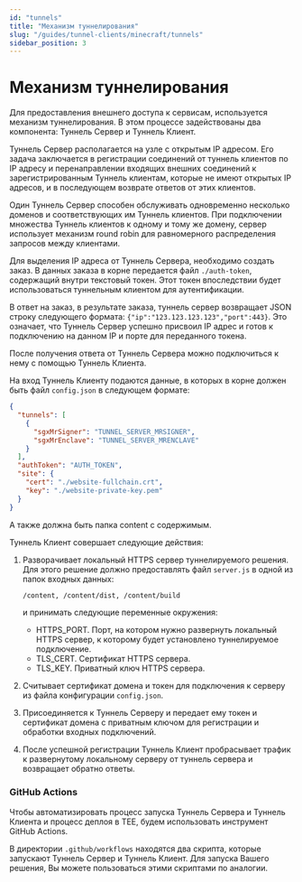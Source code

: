 ```yaml
---
id: "tunnels"
title: "Механизм туннелирования"
slug: "/guides/tunnel-clients/minecraft/tunnels"
sidebar_position: 3
---
```


# Механизм туннелирования

Для предоставления внешнего доступа к сервисам, используется механизм туннелирования. В этом процессе задействованы два компонента: Туннель Сервер и Туннель Клиент.

Туннель Сервер располагается на узле с открытым IP адресом. Его задача заключается в регистрации соединений от туннель клиентов по IP адресу и перенаправлении входящих внешних соединений к зарегистрированным Туннель клиентам, которые не имеют открытых IP адресов, и в последующем возврате ответов от этих клиентов.

Один Туннель Сервер способен обслуживать одновременно несколько доменов и соответствующих им Туннель клиентов. При подключении множества Туннель клиентов к одному и тому же домену, сервер использует механизм round robin для равномерного распределения запросов между клиентами.

Для выделения IP адреса от Туннель Сервера, необходимо создать заказ. В данных заказа в корне передается файл `./auth-token`, содержащий внутри текстовый токен. Этот токен впоследствии будет использоваться туннельным клиентом для аутентификации.

В ответ на заказ, в результате заказа, туннель сервер возвращает JSON строку следующего формата: `{"ip":"123.123.123.123","port":443}`. Это означает, что Туннель Сервер успешно присвоил IP адрес и готов к подключению на данном IP и порте для переданного токена.

После получения ответа от Туннель Сервера можно подключиться к нему с помощью Туннель Клиента.

На вход Туннель Клиенту подаются данные, в которых в корне должен быть файл `config.json` в следующем формате:

```json
{
  "tunnels": [
    {
      "sgxMrSigner": "TUNNEL_SERVER_MRSIGNER",
      "sgxMrEnclave": "TUNNEL_SERVER_MRENCLAVE"
    }
  ],
  "authToken": "AUTH_TOKEN",
  "site": {
    "cert": "./website-fullchain.crt",
    "key": "./website-private-key.pem"
  }
}
```

А также должна быть папка content с содержимым.

Туннель Клиент совершает следующие действия:

1. Разворачивает локальный HTTPS сервер туннелируемого решения. Для этого решение должно предоставлять файл `server.js` в одной из папок входных данных:

    ```bash
    /content, /content/dist, /content/build
    ```
    
    и принимать следующие переменные окружения:

   * HTTPS\_PORT. Порт, на котором нужно развернуть локальный HTTPS сервер, к которому будет установлено туннелируемое подключение.
   * TLS\_CERT. Сертификат HTTPS сервера.
   * TLS\_KEY. Приватный ключ HTTPS сервера.

2. Считывает сертификат домена и токен для подключения к серверу из файла конфигурации `config.json`.
3. Присоединяется к Туннель Серверу и передает ему токен и сертификат домена с приватным ключом для регистрации и обработки входных подключений.
4. После успешной регистрации Туннель Клиент пробрасывает трафик к развернутому локальному серверу от туннель сервера и возвращает обратно ответы.

### GitHub Actions

Чтобы автоматизировать процесс запуска Туннель Сервера и Туннель Клиента и процесс деплоя в TEE, будем использовать инструмент GitHub Actions.

В директории `.github/workflows` находятся два скрипта, которые запускают Туннель Сервер и Туннель Клиент. Для запуска Вашего решения, Вы можете пользоваться этими скриптами по аналогии.
